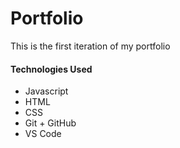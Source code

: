 # Portfolio

This is the first iteration of my portfolio

#### Technologies Used
  *	Javascript
  *	HTML
  *	CSS
  *	Git + GitHub
  *	VS Code

